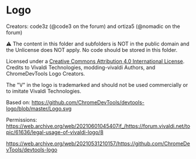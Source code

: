 # Logo

Creators: code3z (@code3 on the forum) and ortiza5 (@nomadic on the forum)

⚠️ The content in this folder and subfolders is NOT in the public domain and the
Unlicense does NOT apply.
No code should be stored in this folder.

Licensed under a [Creative Commons Attribution 4.0 International License](https://creativecommons.org/licenses/by/4.0/).
Credits to Vivaldi Technologies, modding-vivaldi Authors, and ChromeDevTools Logo Creators.

The "V" in the logo is trademarked and should not be used commercially or to imitate Vivaldi Technologies.

Based on:
https://github.com/ChromeDevTools/devtools-logo/blob/master/Logo.svg

Permissions:
https://web.archive.org/web/20210601045407if_/https://forum.vivaldi.net/topic/61636/legal-usage-of-vivaldi-logo/8

https://web.archive.org/web/20210531210157/https://github.com/ChromeDevTools/devtools-logo
